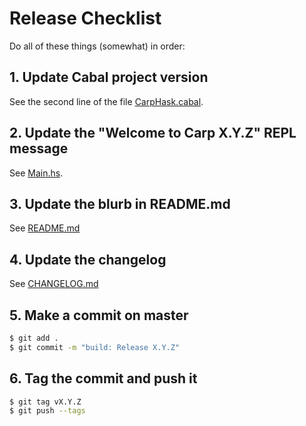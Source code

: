 # Release Checklist

Do all of these things (somewhat) in order:

## 1. Update Cabal project version

See the second line of the file [CarpHask.cabal](../CarpHask.cabal).

## 2. Update the "Welcome to Carp X.Y.Z" REPL message

See [Main.hs](../App/Main.hs).

## 3. Update the blurb in README.md

See [README.md](../README.md)

## 4. Update the changelog

See [CHANGELOG.md](../CHANGELOG.md)

## 5. Make a commit on master

```bash
$ git add .
$ git commit -m "build: Release X.Y.Z"
```

## 6. Tag the commit and push it

```bash
$ git tag vX.Y.Z
$ git push --tags
```
